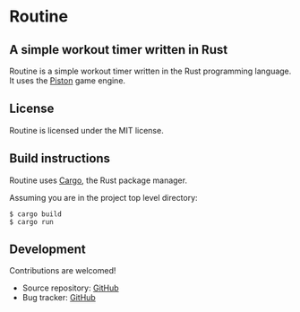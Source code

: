 Routine
=======

A simple workout timer written in Rust
--------------------------------------

Routine is a simple workout timer written in the Rust programming
language. It uses the [Piston](http://www.piston.rs) game engine.

License
-------

Routine is licensed under the MIT license.

Build instructions
------------------

Routine uses [Cargo](https://crates.io/), the Rust package manager.

Assuming you are in the project top level directory:

    $ cargo build
    $ cargo run

Development
-----------

Contributions are welcomed!

 * Source repository: [GitHub](https://github.com/cvubrugier/routine)
 * Bug tracker: [GitHub](https://github.com/cvubrugier/routine/issues)
